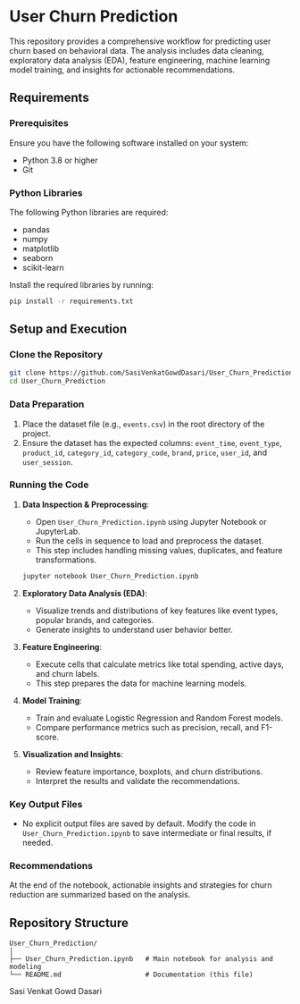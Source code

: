 # User Churn Prediction

This repository provides a comprehensive workflow for predicting user churn based on behavioral data. The analysis includes data cleaning, exploratory data analysis (EDA), feature engineering, machine learning model training, and insights for actionable recommendations.

## Requirements

### Prerequisites
Ensure you have the following software installed on your system:
- Python 3.8 or higher
- Git

### Python Libraries
The following Python libraries are required:
- pandas
- numpy
- matplotlib
- seaborn
- scikit-learn

Install the required libraries by running:

```bash
pip install -r requirements.txt
```

## Setup and Execution

### Clone the Repository
```bash
git clone https://github.com/SasiVenkatGowdDasari/User_Churn_Prediction.git
cd User_Churn_Prediction
```

### Data Preparation
1. Place the dataset file (e.g., `events.csv`) in the root directory of the project.
2. Ensure the dataset has the expected columns: `event_time`, `event_type`, `product_id`, `category_id`, `category_code`, `brand`, `price`, `user_id`, and `user_session`.

### Running the Code

1. **Data Inspection & Preprocessing**:
   - Open `User_Churn_Prediction.ipynb` using Jupyter Notebook or JupyterLab.
   - Run the cells in sequence to load and preprocess the dataset.
   - This step includes handling missing values, duplicates, and feature transformations.

   ```bash
   jupyter notebook User_Churn_Prediction.ipynb
   ```

2. **Exploratory Data Analysis (EDA)**:
   - Visualize trends and distributions of key features like event types, popular brands, and categories.
   - Generate insights to understand user behavior better.

3. **Feature Engineering**:
   - Execute cells that calculate metrics like total spending, active days, and churn labels.
   - This step prepares the data for machine learning models.

4. **Model Training**:
   - Train and evaluate Logistic Regression and Random Forest models.
   - Compare performance metrics such as precision, recall, and F1-score.

5. **Visualization and Insights**:
   - Review feature importance, boxplots, and churn distributions.
   - Interpret the results and validate the recommendations.

### Key Output Files
- No explicit output files are saved by default. Modify the code in `User_Churn_Prediction.ipynb` to save intermediate or final results, if needed.

### Recommendations
At the end of the notebook, actionable insights and strategies for churn reduction are summarized based on the analysis.


## Repository Structure
```plaintext
User_Churn_Prediction/
│
├── User_Churn_Prediction.ipynb   # Main notebook for analysis and modeling
└── README.md                     # Documentation (this file)
```


Sasi Venkat Gowd Dasari
